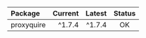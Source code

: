 | Package | Current | Latest | Status |
| :------ | ------: | -----: | :----: |
| proxyquire | ^1.7.4 | ^1.7.4 | OK |
